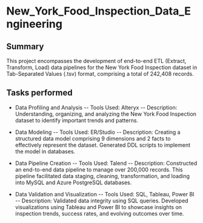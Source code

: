 # New_York_Food_Inspection_Data_Engineering

## Summary
This project encompasses the development of end-to-end ETL (Extract, Transform, Load) data pipelines for the New York Food Inspection dataset in Tab-Separated Values (.tsv) format, comprising a total of 242,408 records. 

## Tasks performed
- Data Profiling and Analysis
-- Tools Used: Alteryx
-- Description: Understanding, organizing, and analyzing the New York Food Inspection dataset to identify important trends and patterns.

- Data Modeling
-- Tools Used: ER/Studio
-- Description: Creating a structured data model comprising 9 dimensions and 2 facts to effectively represent the dataset. Generated DDL scripts to implement the model in databases.

- Data Pipeline Creation
-- Tools Used: Talend
-- Description: Constructed an end-to-end data pipeline to manage over 200,000 records. This pipeline facilitated data staging, cleaning, transformation, and loading into MySQL and Azure PostgreSQL databases.

- Data Validation and Visualization
-- Tools Used: SQL, Tableau, Power BI
-- Description: Validated data integrity using SQL queries. Developed visualizations using Tableau and Power BI to showcase insights on inspection trends, success rates, and evolving outcomes over time.
